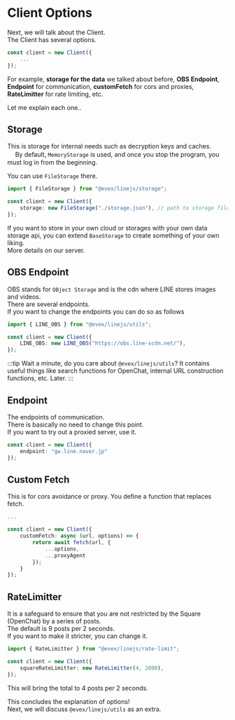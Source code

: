 # Client Options

Next, we will talk about the Client.  
The Client has several options.

```ts
const client = new Client({
    ...
});
```

For example, **storage for the data** we talked about before, **OBS Endpoint**, **Endpoint** for communication, **customFetch** for cors and proxies, **RateLimitter** for rate limiting, etc.  

Let me explain each one..

## Storage

This is storage for internal needs such as decryption keys and caches. 　
By default, `MemoryStorage` is used, and once you stop the program, you must log in from the beginning.

You can use `FileStorage` there.

```ts
import { FileStorage } from "@evex/linejs/storage";

const client = new Client({
    storage: new FileStorage("./storage.json"), // path to storage file (This is secret file)
});
```

If you want to store in your own cloud or storages with your own data storage api, you can extend `BaseStorage` to create something of your own liking.  
More details on our server.

## OBS Endpoint

OBS stands for `OBject Storage` and is the cdn where LINE stores images and videos.  
There are several endpoints.  
If you want to change the endpoints you can do so as follows  

```ts
import { LINE_OBS } from "@evex/linejs/utils";

const client = new Client({
    LINE_OBS: new LINE_OBS("https://obs.line-scdn.net/"),
});
```

:::tip
Wait a minute, do you care about `@evex/linejs/utils`?
It contains useful things like search functions for OpenChat, internal URL construction functions, etc.
Later.
:::

## Endpoint
The endpoints of communication.  
There is basically no need to change this point.  
If you want to try out a proxied server, use it.

```ts
const client = new Client({
    endpoint: "gw.line.naver.jp"
});
```


## Custom Fetch

This is for cors avoidance or proxy. 
You define a function that replaces fetch. 

```ts
...

const client = new Client({
    customFetch: async (url, options) => {
        return await fetch(url, {
            ...options,
            ...proxyAgent
        });
    }
});
```

## RateLimitter

It is a safeguard to ensure that you are not restricted by the Square (OpenChat) by a series of posts.  
The default is 9 posts per 2 seconds.  
If you want to make it stricter, you can change it.

```ts
import { RateLimitter } from "@evex/linejs/rate-limit";

const client = new Client({
    squareRateLimitter: new RateLimitter(4, 2000),
});
```

This will bring the total to 4 posts per 2 seconds.

This concludes the explanation of options!  
Next, we will discuss `@evex/linejs/utils` as an extra.
